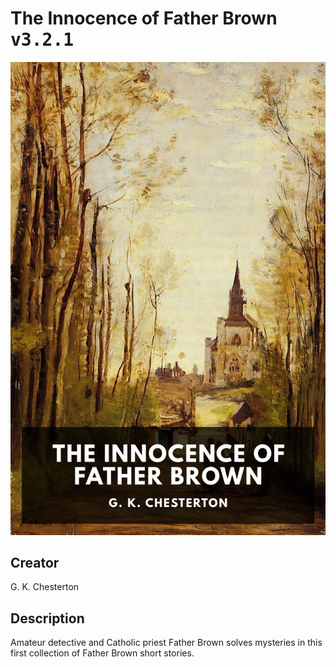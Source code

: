 
# The Innocence of Father Brown <kbd>v3.2.1</kbd>

<center>
  <img src="./cover-1024.jpg"/>
</center>

## Creator
G. K. Chesterton

## Description
Amateur detective and Catholic priest Father Brown solves mysteries in this first collection of Father Brown short stories.
